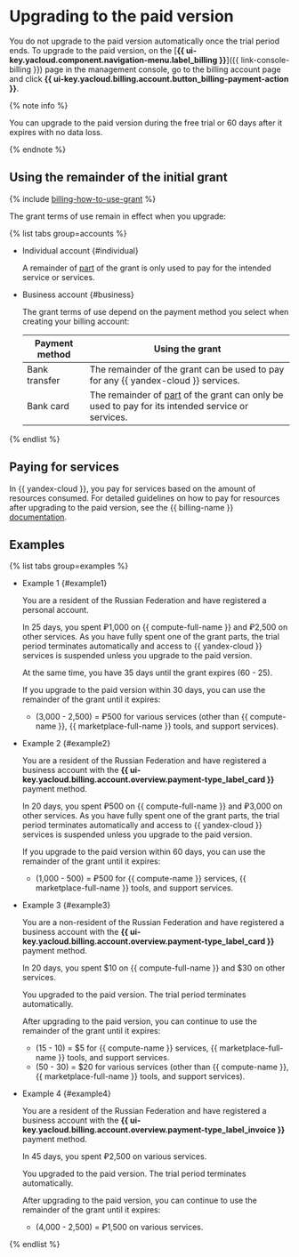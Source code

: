 # Upgrading to the paid version

You do not upgrade to the paid version automatically once the trial period ends. To upgrade to the paid version, on the [**{{ ui-key.yacloud.component.navigation-menu.label_billing }}**]({{ link-console-billing }}) page in the management console, go to the billing account page and click **{{ ui-key.yacloud.billing.account.button_billing-payment-action }}**.

{% note info %}

You can upgrade to the paid version during the free trial or 60 days after it expires with no data loss.

{% endnote %}

## Using the remainder of the initial grant

{% include [billing-how-to-use-grant](../../../_includes/billing-how-to-use-grant.md) %}


The grant terms of use remain in effect when you upgrade:

{% list tabs group=accounts %}

- Individual account {#individual}

   A remainder of [part](../../usage-grant.md) of the grant is only used to pay for the intended service or services.

- Business account {#business}

   
   The grant terms of use depend on the payment method you select when creating your billing account:

   | Payment method | Using the grant |
   | ----- | ----- |
   | Bank transfer | The remainder of the grant can be used to pay for any {{ yandex-cloud }} services. |
   | Bank card | The remainder of [part](../../usage-grant.md) of the grant can only be used to pay for its intended service or services. |


{% endlist %}



## Paying for services

In {{ yandex-cloud }}, you pay for services based on the amount of resources consumed. For detailed guidelines on how to pay for resources after upgrading to the paid version, see the {{ billing-name }} [documentation](../../../billing/).


## Examples

{% list tabs group=examples %}

- Example 1 {#example1}

   You are a resident of the Russian Federation and have registered a personal account.

   In 25 days, you spent ₽1,000 on {{ compute-full-name }} and ₽2,500 on other services. As you have fully spent one of the grant parts, the trial period terminates automatically and access to {{ yandex-cloud }} services is suspended unless you upgrade to the paid version.

   At the same time, you have 35 days until the grant expires (60 - 25).

   If you upgrade to the paid version within 30 days, you can use the remainder of the grant until it expires:
   - (3,000 - 2,500) = ₽500 for various services (other than {{ compute-name }}, {{ marketplace-full-name }} tools, and support services).

- Example 2 {#example2}

   You are a resident of the Russian Federation and have registered a business account with the **{{ ui-key.yacloud.billing.account.overview.payment-type_label_card }}** payment method.

   In 20 days, you spent ₽500 on {{ compute-full-name }} and ₽3,000 on other services. As you have fully spent one of the grant parts, the trial period terminates automatically and access to {{ yandex-cloud }} services is suspended unless you upgrade to the paid version.

   If you upgrade to the paid version within 60 days, you can use the remainder of the grant until it expires:
   - (1,000 - 500) = ₽500 for {{ compute-name }} services, {{ marketplace-full-name }} tools, and support services.

- Example 3 {#example3}

   You are a non-resident of the Russian Federation and have registered a business account with the **{{ ui-key.yacloud.billing.account.overview.payment-type_label_card }}** payment method.

   In 20 days, you spent $10 on {{ compute-full-name }} and $30 on other services.

   You upgraded to the paid version. The trial period terminates automatically.

   After upgrading to the paid version, you can continue to use the remainder of the grant until it expires:
   - (15 - 10) = $5 for {{ compute-name }} services, {{ marketplace-full-name }} tools, and support services.
   - (50 - 30) = $20 for various services (other than {{ compute-name }}, {{ marketplace-full-name }} tools, and support services).

- Example 4 {#example4}

   You are a resident of the Russian Federation and have registered a business account with the **{{ ui-key.yacloud.billing.account.overview.payment-type_label_invoice }}** payment method.

   In 45 days, you spent ₽2,500 on various services.

   You upgraded to the paid version. The trial period terminates automatically.

   After upgrading to the paid version, you can continue to use the remainder of the grant until it expires:
   - (4,000 - 2,500) = ₽1,500 on various services.

{% endlist %}
